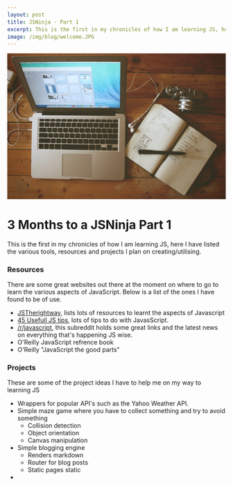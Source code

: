 ```yaml
---
layout: post
title: JSNinja - Part 1
excerpt: This is the first in my chronicles of how I am learning JS, here I have listed the various tools, resources and projects I plan on creating/utilising.
image: /img/blog/welcome.JPG
---
```

<!-- Content
    ================================================== -->
  
![New Site](/img/blog/welcome.JPG)

# 3 Months to a JSNinja Part 1

This is the first in my chronicles of how I am learning JS, here I have listed the various tools, resources and projects I plan on creating/utilising. 

### Resources
There are some great websites out there at the moment on where to go to learn the various aspects of JavaScript. Below is a list of the ones I have found to be of use.

- [JSTherightway](http://jstherightway.org/), lists lots of resources to learnt the aspects of Javascript
- [45 Usefull JS tips](http://flippinawesome.org/2013/12/23/45-useful-javascript-tips-tricks-and-best-practices/?utm_source=javascriptweekly&utm_medium=email), lots of tips to do with JavasScript.
- [/r/javascript](http://www.reddit.com/r/javascript), this subreddit holds some great links and the latest news on everything that's happening JS wise. 
- O'Reilly JavaScript refrence book
- O'Reilly "JavaScript the good parts"

### Projects
These are some of the project ideas I have to help me on my way to learning JS 


- Wrappers for popular API's such as the Yahoo Weather API. 
- Simple maze game where you have to collect something and try to avoid something 
    - Collision detection
    - Object orientation
    - Canvas manipulation
- Simple blogging engine
    - Renders markdown
    - Router for blog posts
    - Static pages static
- 